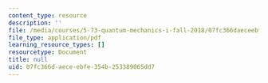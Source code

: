 ```yaml
---
content_type: resource
description: ''
file: /media/courses/5-73-quantum-mechanics-i-fall-2018/07fc366daeceebfe354b253389065dd7_MIT5_73F18_Lec4.pdf
file_type: application/pdf
learning_resource_types: []
resourcetype: Document
title: null
uid: 07fc366d-aece-ebfe-354b-253389065dd7
---
```

